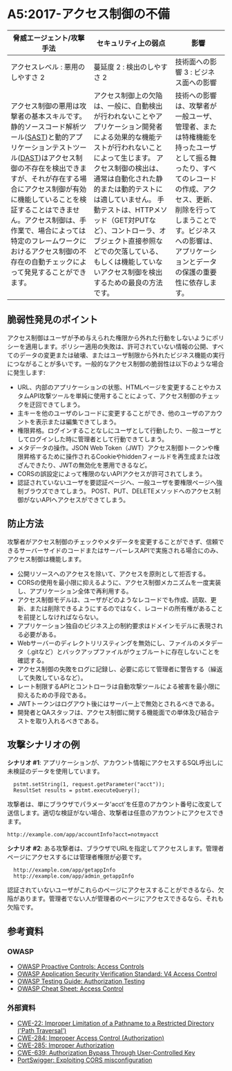 # A5:2017-アクセス制御の不備

| 脅威エージェント/攻撃手法 | セキュリティ上の弱点  | 影響 |
| -- | -- | -- |
| アクセスレベル : 悪用のしやすさ 2 | 蔓延度 2 : 検出のしやすさ 2 | 技術面への影響 3 : ビジネス面への影響 |
| アクセス制御の悪用は攻撃者の基本スキルです。 静的ソースコード解析ツール([SAST](https://www.owasp.org/index.php/Source_Code_Analysis_Tools))と動的アプリケーションテストツール([DAST](https://www.owasp.org/index.php/Category:Vulnerability_Scanning_Tools))はアクセス制御の不存在を検出できますが、それが存在する場合にアクセス制御が有効に機能していることを検証することはできません。アクセス制御は、手作業で、場合によっては特定のフレームワークにおけるアクセス制御の不存在の自動チェックによって発見することができます。 | アクセス制御上の欠陥は、一般に、自動検出が行われないことやアプリケーション開発者による効果的な機能テストが行われないことによって生じます。 アクセス制御の検出は、通常は自動化された静的または動的テストには適していません。 手動テストは、HTTPメソッド（GET対PUTなど）、コントローラ、オブジェクト直接参照などでの欠落している、もしくは機能していないアクセス制御を検出するための最良の方法です。 | 技術への影響は、攻撃者が一般ユーザ、管理者、または特権機能を持ったユーザとして振る舞ったり、すべてのレコードの作成、アクセス、更新、削除を行ってしまうことです。ビジネスへの影響は、アプリケーションとデータの保護の重要性に依存します。 |

## 脆弱性発見のポイント

アクセス制御はユーザが予め与えられた権限から外れた行動をしないようにポリシーを適用します。ポリシー適用の失敗は、許可されていない情報の公開、すべてのデータの変更または破壊、またはユーザ制限から外れたビジネス機能の実行につながることが多いです。一般的なアクセス制御の脆弱性は以下のような場合に発生します:

* URL、内部のアプリケーションの状態、HTMLページを変更することやカスタムAPI攻撃ツールを単純に使用することによって、アクセス制御のチェックを迂回できてしまう。
* 主キーを他のユーザのレコードに変更することができ、他のユーザのアカウントを表示または編集できてしまう。
* 権限昇格。ログインすることなしにユーザとして行動したり、一般ユーザとしてログインした時に管理者として行動できてしまう。
* メタデータの操作。JSON Web Token（JWT）アクセス制御トークンや権限昇格するために操作されるCookieやhiddenフィールドを再生成または改ざんできたり、JWTの無効化を悪用できるなど。
* CORSの誤設定によって権限のないAPIアクセスが許可されてしまう。
* 認証されていないユーザを要認証ページへ、一般ユーザを要権限ページへ強制ブラウズできてしまう。 POST、PUT、DELETEメソッドへのアクセス制御がないAPIへアクセスができてしまう。

## 防止方法

攻撃者がアクセス制御のチェックやメタデータを変更することができず、信頼できるサーバーサイドのコードまたはサーバーレスAPIで実施される場合にのみ、アクセス制御は機能します。

* 公開リソースへのアクセスを除いて、アクセスを原則として拒否する。
* CORSの使用を最小限に抑えるように、アクセス制御メカニズムを一度実装し、アプリケーション全体で再利用する。
* アクセス制御モデルは、ユーザがどのようなレコードでも作成、読取、更新、または削除できるようにするのではなく、レコードの所有権があることを前提としなければならない。
* アプリケーション独自のビジネス上の制約要求はドメインモデルに表現される必要がある。
* Webサーバーのディレクトリリスティングを無効にし、ファイルのメタデータ（.gitなど）とバックアップファイルがウェブルートに存在しないことを確認する。
* アクセス制御の失敗をログに記録し、必要に応じて管理者に警告する（繰返して失敗しているなど）。
* レート制限するAPIとコントローラは自動攻撃ツールによる被害を最小限に抑えるための手段である。
* JWTトークンはログアウト後にはサーバー上で無効とされるべきである。
* 開発者とQAスタッフは、アクセス制御に関する機能面での単体及び結合テストを取り入れるべきである。

## 攻撃シナリオの例

**シナリオ #1**: アプリケーションが、アカウント情報にアクセスするSQL呼出しに未検証のデータを使用しています。

```
  pstmt.setString(1, request.getParameter("acct"));
  ResultSet results = pstmt.executeQuery();
```

攻撃者は、単にブラウザでパラメータ'acct'を任意のアカウント番号に改変して送信します。適切な検証がない場合、攻撃者は任意のアカウントにアクセスできます。

`http://example.com/app/accountInfo?acct=notmyacct`

**シナリオ #2**: ある攻撃者は、ブラウザでURLを指定してアクセスします。管理者ページにアクセスするには管理者権限が必要です。

```
  http://example.com/app/getappInfo
  http://example.com/app/admin_getappInfo
```

認証されていないユーザがこれらのページにアクセスすることができるなら、欠陥があります。管理者でない人が管理者のページにアクセスできるなら、それも欠陥です。

## 参考資料

### OWASP

* [OWASP Proactive Controls: Access Controls](https://www.owasp.org/index.php/OWASP_Proactive_Controls#6:_Implement_Access_Controls)
* [OWASP Application Security Verification Standard: V4 Access Control](https://www.owasp.org/index.php/Category:OWASP_Application_Security_Verification_Standard_Project#tab=Home)
* [OWASP Testing Guide: Authorization Testing](https://www.owasp.org/index.php/Testing_for_Authorization)
* [OWASP Cheat Sheet: Access Control](https://www.owasp.org/index.php/Access_Control_Cheat_Sheet)

### 外部資料

* [CWE-22: Improper Limitation of a Pathname to a Restricted Directory ('Path Traversal')](https://cwe.mitre.org/data/definitions/22.html)
* [CWE-284: Improper Access Control (Authorization)](https://cwe.mitre.org/data/definitions/284.html)
* [CWE-285: Improper Authorization](https://cwe.mitre.org/data/definitions/285.html)
* [CWE-639: Authorization Bypass Through User-Controlled Key](https://cwe.mitre.org/data/definitions/639.html)
* [PortSwigger: Exploiting CORS misconfiguration](https://portswigger.net/blog/exploiting-cors-misconfigurations-for-bitcoins-and-bounties)
